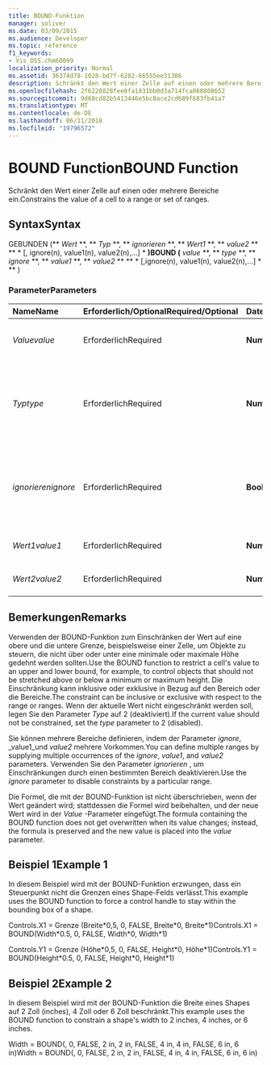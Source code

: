 ```yaml
---
title: BOUND-Funktion
manager: soliver
ms.date: 03/09/2015
ms.audience: Developer
ms.topic: reference
f1_keywords:
- Vis_DSS.chm60099
localization_priority: Normal
ms.assetid: 36374d78-1028-bd7f-6282-66555ee31306
description: Schränkt den Wert einer Zelle auf einen oder mehrere Bereiche ein.
ms.openlocfilehash: 2f6228828fee8fa1831bb0d3a714fca068808652
ms.sourcegitcommit: 9d60cd82b5413446e5bc8ace2cd689f683fb41a7
ms.translationtype: MT
ms.contentlocale: de-DE
ms.lasthandoff: 06/11/2018
ms.locfileid: "19796572"
---
```

# <a name="bound-function"></a><span data-ttu-id="fde56-103">BOUND Function</span><span class="sxs-lookup"><span data-stu-id="fde56-103">BOUND Function</span></span>

<span data-ttu-id="fde56-104">Schränkt den Wert einer Zelle auf einen oder mehrere Bereiche ein.</span><span class="sxs-lookup"><span data-stu-id="fde56-104">Constrains the value of a cell to a range or set of ranges.</span></span>
  
## <a name="syntax"></a><span data-ttu-id="fde56-105">Syntax</span><span class="sxs-lookup"><span data-stu-id="fde56-105">Syntax</span></span>

<span data-ttu-id="fde56-106">GEBUNDEN (** *Wert* **, ** *Typ* **, ** *ignorieren* **, ** *Wert1* **, ** *value2* ** ** * [, ignore(n), value1(n), value2(n),...] * **)</span><span class="sxs-lookup"><span data-stu-id="fde56-106">BOUND (** *value* **, ** *type* **, ** *ignore* **, ** *value1* **, ** *value2* ** ** * [,ignore(n), value1(n), value2(n),...] * ** )</span></span> 
  
### <a name="parameters"></a><span data-ttu-id="fde56-107">Parameter</span><span class="sxs-lookup"><span data-stu-id="fde56-107">Parameters</span></span>

|<span data-ttu-id="fde56-108">**Name**</span><span class="sxs-lookup"><span data-stu-id="fde56-108">**Name**</span></span>|<span data-ttu-id="fde56-109">**Erforderlich/Optional**</span><span class="sxs-lookup"><span data-stu-id="fde56-109">**Required/Optional**</span></span>|<span data-ttu-id="fde56-110">**Datentyp**</span><span class="sxs-lookup"><span data-stu-id="fde56-110">**Data Type**</span></span>|<span data-ttu-id="fde56-111">**Beschreibung**</span><span class="sxs-lookup"><span data-stu-id="fde56-111">**Description**</span></span>|
|:-----|:-----|:-----|:-----|
| <span data-ttu-id="fde56-112">_Value_</span><span class="sxs-lookup"><span data-stu-id="fde56-112">_value_</span></span> <br/> |<span data-ttu-id="fde56-113">Erforderlich</span><span class="sxs-lookup"><span data-stu-id="fde56-113">Required</span></span>  <br/> |<span data-ttu-id="fde56-114">**Numerische**</span><span class="sxs-lookup"><span data-stu-id="fde56-114">**Numeric**</span></span> <br/> |<span data-ttu-id="fde56-115">Der aktuelle einzuschränkende Wert.</span><span class="sxs-lookup"><span data-stu-id="fde56-115">The current value being constrained.</span></span>  <br/> |
| <span data-ttu-id="fde56-116">_Typ_</span><span class="sxs-lookup"><span data-stu-id="fde56-116">_type_</span></span> <br/> |<span data-ttu-id="fde56-117">Erforderlich</span><span class="sxs-lookup"><span data-stu-id="fde56-117">Required</span></span>  <br/> |<span data-ttu-id="fde56-118">**Numerische**</span><span class="sxs-lookup"><span data-stu-id="fde56-118">**Numeric**</span></span> <br/> |<span data-ttu-id="fde56-119">Gibt an, ob die Einschränkung einschließend (0) ist ausschließend (1) oder deaktiviert (2).</span><span class="sxs-lookup"><span data-stu-id="fde56-119">Whether the constraint is inclusive (0), exclusive (1), or disabled (2).</span></span>  <br/> |
| <span data-ttu-id="fde56-120">_ignorieren_</span><span class="sxs-lookup"><span data-stu-id="fde56-120">_ignore_</span></span> <br/> |<span data-ttu-id="fde56-121">Erforderlich</span><span class="sxs-lookup"><span data-stu-id="fde56-121">Required</span></span>  <br/> |<span data-ttu-id="fde56-122">**Boolean**</span><span class="sxs-lookup"><span data-stu-id="fde56-122">**Boolean**</span></span> <br/> | <span data-ttu-id="fde56-123">True, um den Bereich zu ignorieren. Legen Sie false fest, um den Wert der Zelle auf den Bereich einzuschränken.</span><span class="sxs-lookup"><span data-stu-id="fde56-123">TRUE to ignore the range; FALSE to constrain the value of the cell to the range.</span></span>  <br/> |
| <span data-ttu-id="fde56-124">_Wert1_</span><span class="sxs-lookup"><span data-stu-id="fde56-124">_value1_</span></span> <br/> |<span data-ttu-id="fde56-125">Erforderlich</span><span class="sxs-lookup"><span data-stu-id="fde56-125">Required</span></span>  <br/> |<span data-ttu-id="fde56-126">**Numerische**</span><span class="sxs-lookup"><span data-stu-id="fde56-126">**Numeric**</span></span> <br/> |<span data-ttu-id="fde56-127">Erster Wert in einem Bereich.</span><span class="sxs-lookup"><span data-stu-id="fde56-127">First value in a range.</span></span>  <br/> |
| <span data-ttu-id="fde56-128">_Wert2_</span><span class="sxs-lookup"><span data-stu-id="fde56-128">_value2_</span></span> <br/> |<span data-ttu-id="fde56-129">Erforderlich</span><span class="sxs-lookup"><span data-stu-id="fde56-129">Required</span></span>  <br/> |<span data-ttu-id="fde56-130">**Numerische**</span><span class="sxs-lookup"><span data-stu-id="fde56-130">**Numeric**</span></span> <br/> |<span data-ttu-id="fde56-131">Zweiter Wert in einem Bereich.</span><span class="sxs-lookup"><span data-stu-id="fde56-131">Second value in a range.</span></span>  <br/> |
   
## <a name="remarks"></a><span data-ttu-id="fde56-132">Bemerkungen</span><span class="sxs-lookup"><span data-stu-id="fde56-132">Remarks</span></span>

<span data-ttu-id="fde56-133">Verwenden der BOUND-Funktion zum Einschränken der Wert auf eine obere und die untere Grenze, beispielsweise einer Zelle, um Objekte zu steuern, die nicht über oder unter eine minimale oder maximale Höhe gedehnt werden sollten.</span><span class="sxs-lookup"><span data-stu-id="fde56-133">Use the BOUND function to restrict a cell's value to an upper and lower bound, for example, to control objects that should not be stretched above or below a minimum or maximum height.</span></span> <span data-ttu-id="fde56-134">Die Einschränkung kann inklusive oder exklusive in Bezug auf den Bereich oder die Bereiche.</span><span class="sxs-lookup"><span data-stu-id="fde56-134">The constraint can be inclusive or exclusive with respect to the range or ranges.</span></span> <span data-ttu-id="fde56-135">Wenn der aktuelle Wert nicht eingeschränkt werden soll, legen Sie den Parameter _Type_ auf 2 (deaktiviert).</span><span class="sxs-lookup"><span data-stu-id="fde56-135">If the current value should not be constrained, set the  _type_ parameter to 2 (disabled).</span></span> 
  
<span data-ttu-id="fde56-136">Sie können mehrere Bereiche definieren, indem der Parameter _ignore_, _value1_und _value2_ mehrere Vorkommen.</span><span class="sxs-lookup"><span data-stu-id="fde56-136">You can define multiple ranges by supplying multiple occurrences of the  _ignore_,  _value1_, and  _value2_ parameters.</span></span> <span data-ttu-id="fde56-137">Verwenden Sie den Parameter _ignorieren_ , um Einschränkungen durch einen bestimmten Bereich deaktivieren.</span><span class="sxs-lookup"><span data-stu-id="fde56-137">Use the  _ignore_ parameter to disable constraints by a particular range.</span></span> 
  
<span data-ttu-id="fde56-138">Die Formel, die mit der BOUND-Funktion ist nicht überschrieben, wenn der Wert geändert wird; stattdessen die Formel wird beibehalten, und der neue Wert wird in der _Value_ -Parameter eingefügt.</span><span class="sxs-lookup"><span data-stu-id="fde56-138">The formula containing the BOUND function does not get overwritten when its value changes; instead, the formula is preserved and the new value is placed into the  _value_ parameter.</span></span> 
  
## <a name="example-1"></a><span data-ttu-id="fde56-139">Beispiel 1</span><span class="sxs-lookup"><span data-stu-id="fde56-139">Example 1</span></span>

<span data-ttu-id="fde56-140">In diesem Beispiel wird mit der BOUND-Funktion erzwungen, dass ein Steuerpunkt nicht die Grenzen eines Shape-Felds verlässt.</span><span class="sxs-lookup"><span data-stu-id="fde56-140">This example uses the BOUND function to force a control handle to stay within the bounding box of a shape.</span></span> 
  
<span data-ttu-id="fde56-141">Controls.X1 = Grenze (Breite\*0,5, 0, FALSE, Breite\*0, Breite\*1)</span><span class="sxs-lookup"><span data-stu-id="fde56-141">Controls.X1 = BOUND(Width\*0.5, 0, FALSE, Width\*0, Width\*1)</span></span>
  
<span data-ttu-id="fde56-142">Controls.Y1 = Grenze (Höhe\*0,5, 0, FALSE, Height\*0, Höhe\*1)</span><span class="sxs-lookup"><span data-stu-id="fde56-142">Controls.Y1 = BOUND(Height\*0.5, 0, FALSE, Height\*0, Height\*1)</span></span>
  
## <a name="example-2"></a><span data-ttu-id="fde56-143">Beispiel 2</span><span class="sxs-lookup"><span data-stu-id="fde56-143">Example 2</span></span>

<span data-ttu-id="fde56-144">In diesem Beispiel wird mit der BOUND-Funktion die Breite eines Shapes auf 2 Zoll (inches), 4 Zoll oder 6 Zoll beschränkt.</span><span class="sxs-lookup"><span data-stu-id="fde56-144">This example uses the BOUND function to constrain a shape's width to 2 inches, 4 inches, or 6 inches.</span></span> 
  
<span data-ttu-id="fde56-145">Width = BOUND(, 0, FALSE, 2 in, 2 in, FALSE, 4 in, 4 in, FALSE, 6 in, 6 in)</span><span class="sxs-lookup"><span data-stu-id="fde56-145">Width = BOUND(, 0, FALSE, 2 in, 2 in, FALSE, 4 in, 4 in, FALSE, 6 in, 6 in)</span></span>
  

